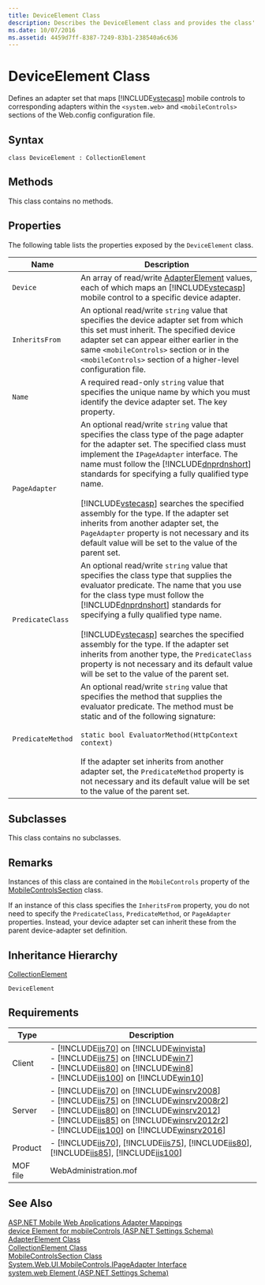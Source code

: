 ```yaml
---
title: DeviceElement Class
description: Describes the DeviceElement class and provides the class' syntax, properties, remarks, inheritance hierarchy, and requirements.
ms.date: 10/07/2016
ms.assetid: 4459d7ff-8387-7249-83b1-238540a6c636
---
```

# DeviceElement Class
Defines an adapter set that maps [!INCLUDE[vstecasp](../wmi-provider/includes/vstecasp-md.md)] mobile controls to corresponding adapters within the `<system.web>` and `<mobileControls>` sections of the Web.config configuration file.  
  
## Syntax  
  
```vbs  
class DeviceElement : CollectionElement  
```  
  
## Methods  
 This class contains no methods.  
  
## Properties  
 The following table lists the properties exposed by the `DeviceElement` class.  
  
|Name|Description|  
|----------|-----------------|  
|`Device`|An array of read/write [AdapterElement](../wmi-provider/adapterelement-class.md) values, each of which maps an [!INCLUDE[vstecasp](../wmi-provider/includes/vstecasp-md.md)] mobile control to a specific device adapter.|  
|`InheritsFrom`|An optional read/write `string` value that specifies the device adapter set from which this set must inherit. The specified device adapter set can appear either earlier in the same `<mobileControls>` section or in the `<mobileControls>` section of a higher-level configuration file.|  
|`Name`|A required read-only `string` value that specifies the unique name by which you must identify the device adapter set. The key property.|  
|`PageAdapter`|An optional read/write `string` value that specifies the class type of the page adapter for the adapter set. The specified class must implement the `IPageAdapter` interface. The name must follow the [!INCLUDE[dnprdnshort](../wmi-provider/includes/dnprdnshort-md.md)] standards for specifying a fully qualified type name.<br /><br /> [!INCLUDE[vstecasp](../wmi-provider/includes/vstecasp-md.md)] searches the specified assembly for the type. If the adapter set inherits from another adapter set, the `PageAdapter` property is not necessary and its default value will be set to the value of the parent set.|  
|`PredicateClass`|An optional read/write `string` value that specifies the class type that supplies the evaluator predicate. The name that you use for the class type must follow the [!INCLUDE[dnprdnshort](../wmi-provider/includes/dnprdnshort-md.md)] standards for specifying a fully qualified type name.<br /><br /> [!INCLUDE[vstecasp](../wmi-provider/includes/vstecasp-md.md)] searches the specified assembly for the type. If the adapter set inherits from another type, the `PredicateClass` property is not necessary and its default value will be set to the value of the parent set.|  
|`PredicateMethod`|An optional read/write `string` value that specifies the method that supplies the evaluator predicate. The method must be static and of the following signature:<br /><br /> `static bool EvaluatorMethod(HttpContext context)`<br /><br /> If the adapter set inherits from another adapter set, the `PredicateMethod` property is not necessary and its default value will be set to the value of the parent set.|  
  
## Subclasses  
 This class contains no subclasses.  
  
## Remarks  
 Instances of this class are contained in the `MobileControls` property of the [MobileControlsSection](../wmi-provider/mobilecontrolssection-class.md) class.  
  
 If an instance of this class specifies the `InheritsFrom` property, you do not need to specify the `PredicateClass`, `PredicateMethod`, or `PageAdapter` properties. Instead, your device adapter set can inherit these from the parent device-adapter set definition.  
  
## Inheritance Hierarchy  
 [CollectionElement](../wmi-provider/collectionelement-class.md)  
  
 `DeviceElement`  
  
## Requirements  
  
|Type|Description|  
|----------|-----------------|  
|Client|-   [!INCLUDE[iis70](../wmi-provider/includes/iis70-md.md)] on [!INCLUDE[winvista](../wmi-provider/includes/winvista-md.md)]<br />-   [!INCLUDE[iis75](../wmi-provider/includes/iis75-md.md)] on [!INCLUDE[win7](../wmi-provider/includes/win7-md.md)]<br />-   [!INCLUDE[iis80](../wmi-provider/includes/iis80-md.md)] on [!INCLUDE[win8](../wmi-provider/includes/win8-md.md)]<br />-   [!INCLUDE[iis100](../wmi-provider/includes/iis100-md.md)] on [!INCLUDE[win10](../wmi-provider/includes/win10-md.md)]|  
|Server|-   [!INCLUDE[iis70](../wmi-provider/includes/iis70-md.md)] on [!INCLUDE[winsrv2008](../wmi-provider/includes/winsrv2008-md.md)]<br />-   [!INCLUDE[iis75](../wmi-provider/includes/iis75-md.md)] on [!INCLUDE[winsrv2008r2](../wmi-provider/includes/winsrv2008r2-md.md)]<br />-   [!INCLUDE[iis80](../wmi-provider/includes/iis80-md.md)] on [!INCLUDE[winsrv2012](../wmi-provider/includes/winsrv2012-md.md)]<br />-   [!INCLUDE[iis85](../wmi-provider/includes/iis85-md.md)] on [!INCLUDE[winsrv2012r2](../wmi-provider/includes/winsrv2012r2-md.md)]<br />-   [!INCLUDE[iis100](../wmi-provider/includes/iis100-md.md)] on [!INCLUDE[winsrv2016](../wmi-provider/includes/winsrv2016-md.md)]|  
|Product|-   [!INCLUDE[iis70](../wmi-provider/includes/iis70-md.md)], [!INCLUDE[iis75](../wmi-provider/includes/iis75-md.md)], [!INCLUDE[iis80](../wmi-provider/includes/iis80-md.md)], [!INCLUDE[iis85](../wmi-provider/includes/iis85-md.md)], [!INCLUDE[iis100](../wmi-provider/includes/iis100-md.md)]|  
|MOF file|WebAdministration.mof|  
  
## See Also  
 [ASP.NET Mobile Web Applications Adapter Mappings](https://go.microsoft.com/fwlink/?LinkId=67183)   
 [device Element for mobileControls (ASP.NET Settings Schema)](https://go.microsoft.com/fwlink/?LinkId=67187)   
 [AdapterElement Class](../wmi-provider/adapterelement-class.md)   
 [CollectionElement Class](../wmi-provider/collectionelement-class.md)   
 [MobileControlsSection Class](../wmi-provider/mobilecontrolssection-class.md)   
 [System.Web.UI.MobileControls.IPageAdapter Interface](https://go.microsoft.com/fwlink/?LinkId=67189)   
 [system.web Element (ASP.NET Settings Schema)](https://go.microsoft.com/fwlink/?LinkId=65823)
